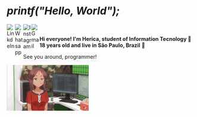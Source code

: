 
# _printf("Hello, World");_
<a target="_blank" href="https://www.linkedin.com/in/h%C3%A9rica-cadoni-35519a198/">
  <img align="left" alt="LinkdeIn" width="22px" src="https://cdn.jsdelivr.net/npm/simple-icons@v3/icons/linkedin.svg" />
</a>
<a target="_blank" href="https://api.whatsapp.com/send?phone=5519999138267">
  <img align="left" alt="Whatsapp" width="22px" src="https://cdn.jsdelivr.net/npm/simple-icons@v3/icons/whatsapp.svg" />
</a>
<a target="_blank" href="https://www.linkedin.com/in/h%C3%A9rica-cadoni-35519a198/">
  <img align="left" alt="Instagram" width="22px" src="https://cdn.jsdelivr.net/npm/simple-icons@v3/icons/instagram.svg" />
</a>
<a target="_blank" href="mailto:hericacadoni@gmail.com">
  <img align="left" alt="Gmail" width="22px" src="https://cdn.jsdelivr.net/npm/simple-icons@v3/icons/gmail.svg" />
</a>
<br>

**Hi everyone! I'm Herica, student of Information Tecnology 💙 18 years old and live in São Paulo, Brazil** 💙


See you around, programmer!


![gif](gif2.gif)

